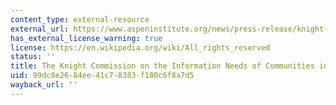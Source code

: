 ```yaml
---
content_type: external-resource
external_url: https://www.aspeninstitute.org/news/press-release/knight-commission-information-needs-communities-democracy-warns-second-class-citizen/
has_external_license_warning: true
license: https://en.wikipedia.org/wiki/All_rights_reserved
status: ''
title: The Knight Commission on the Information Needs of Communities in a Democracy
uid: 99dc8e26-84ee-41c7-8383-f180c6f8a7d5
wayback_url: ''
---
```

